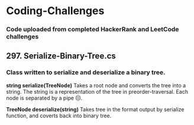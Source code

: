 # Coding-Challenges
### Code uploaded from completed HackerRank and LeetCode challenges

## 297. Serialize-Binary-Tree.cs
### Class written to serialize and deserialize a binary tree.

**string serialize(TreeNode)**
Takes a root node and converts the tree into a string. The string is a representation of the tree in preorder-traversal. Each node is separated by a pipe (|).

**TreeNode deserialize(string)**
Takes tree in the format output by serialize function, and coverts back into binary tree.

